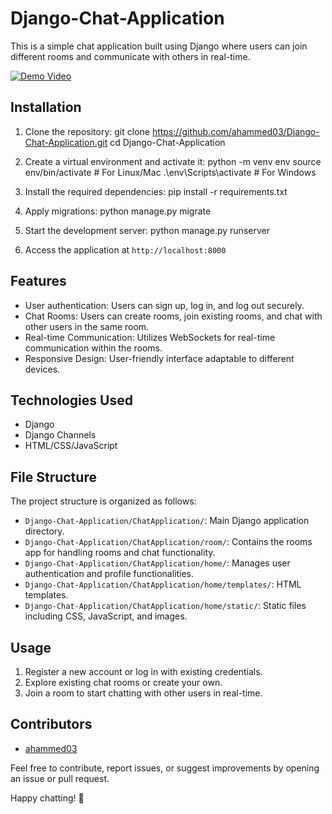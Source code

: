 # Django-Chat-Application


This is a simple chat application built using Django where users can join different rooms and communicate with others in real-time.

[![Demo Video](http://img.youtube.com/vi/rBezljBZIOM/0.jpg)](http://www.youtube.com/watch?v=rBezljBZIOM)


## Installation

1. Clone the repository: git clone https://github.com/ahammed03/Django-Chat-Application.git
cd Django-Chat-Application

2. Create a virtual environment and activate it:
python -m venv env
source env/bin/activate # For Linux/Mac
.\env\Scripts\activate # For Windows

3. Install the required dependencies:
pip install -r requirements.txt

4. Apply migrations:
python manage.py migrate

5. Start the development server:
python manage.py runserver

6. Access the application at `http://localhost:8000`

## Features

- User authentication: Users can sign up, log in, and log out securely.
- Chat Rooms: Users can create rooms, join existing rooms, and chat with other users in the same room.
- Real-time Communication: Utilizes WebSockets for real-time communication within the rooms.
- Responsive Design: User-friendly interface adaptable to different devices.

## Technologies Used

- Django
- Django Channels
- HTML/CSS/JavaScript

## File Structure

The project structure is organized as follows:
- `Django-Chat-Application/ChatApplication/`: Main Django application directory.
- `Django-Chat-Application/ChatApplication/room/`: Contains the rooms app for handling rooms and chat functionality.
- `Django-Chat-Application/ChatApplication/home/`: Manages user authentication and profile functionalities.
- `Django-Chat-Application/ChatApplication/home/templates/`: HTML templates.
- `Django-Chat-Application/ChatApplication/home/static/`: Static files including CSS, JavaScript, and images.

## Usage

1. Register a new account or log in with existing credentials.
2. Explore existing chat rooms or create your own.
3. Join a room to start chatting with other users in real-time.

## Contributors

- [ahammed03](https://github.com/ahammed03/)

Feel free to contribute, report issues, or suggest improvements by opening an issue or pull request.

Happy chatting! 🎉
